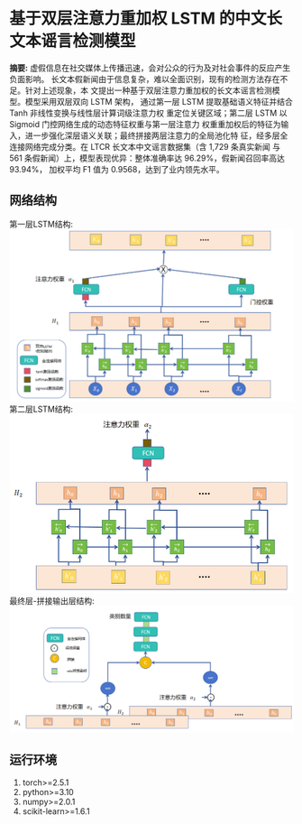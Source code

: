 # 基于双层注意力重加权 LSTM 的中文长文本谣言检测模型
**摘要:**
虚假信息在社交媒体上传播迅速，会对公众的行为及对社会事件的反应产生负面影响。
长文本假新闻由于信息复杂，难以全面识别，现有的检测方法存在不足。针对上述现象，本
文提出一种基于双层注意力重加权的长文本谣言检测模型。模型采用双层双向 LSTM 架构，
通过第一层 LSTM 提取基础语义特征并结合 Tanh 非线性变换与线性层计算词级注意力权
重定位关键区域；第二层 LSTM 以 Sigmoid 门控网络生成的动态特征权重与第一层注意力
权重重加权后的特征为输入，进一步强化深层语义关联；最终拼接两层注意力的全局池化特
征，经多层全连接网络完成分类。在 LTCR 长文本中文谣言数据集（含 1,729 条真实新闻
与 561 条假新闻）上，模型表现优异：整体准确率达 96.29%，假新闻召回率高达 93.94%，
加权平均 F1 值为 0.9568，达到了业内领先水平。
## 网络结构
第一层LSTM结构:<br>
![结构图1](md_material/第一层LSTM结构.png)<br>
第二层LSTM结构:<br>
![结构图2](md_material/第二层LSTM结构.png)<br>
最终层-拼接输出层结构:<br>
![结构图3](md_material/结构拼接.png)<br>
## 运行环境
1. torch>=2.5.1
2. python>=3.10
3. numpy>=2.0.1
4. scikit-learn>=1.6.1